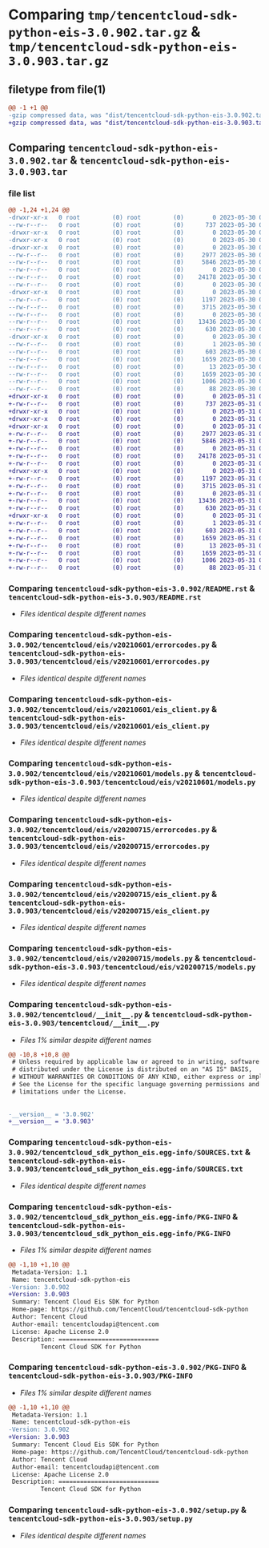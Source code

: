 # Comparing `tmp/tencentcloud-sdk-python-eis-3.0.902.tar.gz` & `tmp/tencentcloud-sdk-python-eis-3.0.903.tar.gz`

## filetype from file(1)

```diff
@@ -1 +1 @@
-gzip compressed data, was "dist/tencentcloud-sdk-python-eis-3.0.902.tar", last modified: Tue May 30 00:22:57 2023, max compression
+gzip compressed data, was "dist/tencentcloud-sdk-python-eis-3.0.903.tar", last modified: Wed May 31 02:11:08 2023, max compression
```

## Comparing `tencentcloud-sdk-python-eis-3.0.902.tar` & `tencentcloud-sdk-python-eis-3.0.903.tar`

### file list

```diff
@@ -1,24 +1,24 @@
-drwxr-xr-x   0 root         (0) root         (0)        0 2023-05-30 00:22:57.000000 tencentcloud-sdk-python-eis-3.0.902/
--rw-r--r--   0 root         (0) root         (0)      737 2023-05-30 00:22:57.000000 tencentcloud-sdk-python-eis-3.0.902/README.rst
-drwxr-xr-x   0 root         (0) root         (0)        0 2023-05-30 00:22:57.000000 tencentcloud-sdk-python-eis-3.0.902/tencentcloud/
-drwxr-xr-x   0 root         (0) root         (0)        0 2023-05-30 00:22:57.000000 tencentcloud-sdk-python-eis-3.0.902/tencentcloud/eis/
-drwxr-xr-x   0 root         (0) root         (0)        0 2023-05-30 00:22:57.000000 tencentcloud-sdk-python-eis-3.0.902/tencentcloud/eis/v20210601/
--rw-r--r--   0 root         (0) root         (0)     2977 2023-05-30 00:22:57.000000 tencentcloud-sdk-python-eis-3.0.902/tencentcloud/eis/v20210601/errorcodes.py
--rw-r--r--   0 root         (0) root         (0)     5846 2023-05-30 00:22:57.000000 tencentcloud-sdk-python-eis-3.0.902/tencentcloud/eis/v20210601/eis_client.py
--rw-r--r--   0 root         (0) root         (0)        0 2023-05-30 00:22:57.000000 tencentcloud-sdk-python-eis-3.0.902/tencentcloud/eis/v20210601/__init__.py
--rw-r--r--   0 root         (0) root         (0)    24178 2023-05-30 00:22:57.000000 tencentcloud-sdk-python-eis-3.0.902/tencentcloud/eis/v20210601/models.py
--rw-r--r--   0 root         (0) root         (0)        0 2023-05-30 00:22:57.000000 tencentcloud-sdk-python-eis-3.0.902/tencentcloud/eis/__init__.py
-drwxr-xr-x   0 root         (0) root         (0)        0 2023-05-30 00:22:57.000000 tencentcloud-sdk-python-eis-3.0.902/tencentcloud/eis/v20200715/
--rw-r--r--   0 root         (0) root         (0)     1197 2023-05-30 00:22:57.000000 tencentcloud-sdk-python-eis-3.0.902/tencentcloud/eis/v20200715/errorcodes.py
--rw-r--r--   0 root         (0) root         (0)     3715 2023-05-30 00:22:57.000000 tencentcloud-sdk-python-eis-3.0.902/tencentcloud/eis/v20200715/eis_client.py
--rw-r--r--   0 root         (0) root         (0)        0 2023-05-30 00:22:57.000000 tencentcloud-sdk-python-eis-3.0.902/tencentcloud/eis/v20200715/__init__.py
--rw-r--r--   0 root         (0) root         (0)    13436 2023-05-30 00:22:57.000000 tencentcloud-sdk-python-eis-3.0.902/tencentcloud/eis/v20200715/models.py
--rw-r--r--   0 root         (0) root         (0)      630 2023-05-30 00:22:57.000000 tencentcloud-sdk-python-eis-3.0.902/tencentcloud/__init__.py
-drwxr-xr-x   0 root         (0) root         (0)        0 2023-05-30 00:22:57.000000 tencentcloud-sdk-python-eis-3.0.902/tencentcloud_sdk_python_eis.egg-info/
--rw-r--r--   0 root         (0) root         (0)        1 2023-05-30 00:22:57.000000 tencentcloud-sdk-python-eis-3.0.902/tencentcloud_sdk_python_eis.egg-info/dependency_links.txt
--rw-r--r--   0 root         (0) root         (0)      603 2023-05-30 00:22:57.000000 tencentcloud-sdk-python-eis-3.0.902/tencentcloud_sdk_python_eis.egg-info/SOURCES.txt
--rw-r--r--   0 root         (0) root         (0)     1659 2023-05-30 00:22:57.000000 tencentcloud-sdk-python-eis-3.0.902/tencentcloud_sdk_python_eis.egg-info/PKG-INFO
--rw-r--r--   0 root         (0) root         (0)       13 2023-05-30 00:22:57.000000 tencentcloud-sdk-python-eis-3.0.902/tencentcloud_sdk_python_eis.egg-info/top_level.txt
--rw-r--r--   0 root         (0) root         (0)     1659 2023-05-30 00:22:57.000000 tencentcloud-sdk-python-eis-3.0.902/PKG-INFO
--rw-r--r--   0 root         (0) root         (0)     1006 2023-05-30 00:22:57.000000 tencentcloud-sdk-python-eis-3.0.902/setup.py
--rw-r--r--   0 root         (0) root         (0)       88 2023-05-30 00:22:57.000000 tencentcloud-sdk-python-eis-3.0.902/setup.cfg
+drwxr-xr-x   0 root         (0) root         (0)        0 2023-05-31 02:11:08.000000 tencentcloud-sdk-python-eis-3.0.903/
+-rw-r--r--   0 root         (0) root         (0)      737 2023-05-31 02:11:08.000000 tencentcloud-sdk-python-eis-3.0.903/README.rst
+drwxr-xr-x   0 root         (0) root         (0)        0 2023-05-31 02:11:08.000000 tencentcloud-sdk-python-eis-3.0.903/tencentcloud/
+drwxr-xr-x   0 root         (0) root         (0)        0 2023-05-31 02:11:08.000000 tencentcloud-sdk-python-eis-3.0.903/tencentcloud/eis/
+drwxr-xr-x   0 root         (0) root         (0)        0 2023-05-31 02:11:08.000000 tencentcloud-sdk-python-eis-3.0.903/tencentcloud/eis/v20210601/
+-rw-r--r--   0 root         (0) root         (0)     2977 2023-05-31 02:11:08.000000 tencentcloud-sdk-python-eis-3.0.903/tencentcloud/eis/v20210601/errorcodes.py
+-rw-r--r--   0 root         (0) root         (0)     5846 2023-05-31 02:11:08.000000 tencentcloud-sdk-python-eis-3.0.903/tencentcloud/eis/v20210601/eis_client.py
+-rw-r--r--   0 root         (0) root         (0)        0 2023-05-31 02:11:08.000000 tencentcloud-sdk-python-eis-3.0.903/tencentcloud/eis/v20210601/__init__.py
+-rw-r--r--   0 root         (0) root         (0)    24178 2023-05-31 02:11:08.000000 tencentcloud-sdk-python-eis-3.0.903/tencentcloud/eis/v20210601/models.py
+-rw-r--r--   0 root         (0) root         (0)        0 2023-05-31 02:11:08.000000 tencentcloud-sdk-python-eis-3.0.903/tencentcloud/eis/__init__.py
+drwxr-xr-x   0 root         (0) root         (0)        0 2023-05-31 02:11:08.000000 tencentcloud-sdk-python-eis-3.0.903/tencentcloud/eis/v20200715/
+-rw-r--r--   0 root         (0) root         (0)     1197 2023-05-31 02:11:08.000000 tencentcloud-sdk-python-eis-3.0.903/tencentcloud/eis/v20200715/errorcodes.py
+-rw-r--r--   0 root         (0) root         (0)     3715 2023-05-31 02:11:08.000000 tencentcloud-sdk-python-eis-3.0.903/tencentcloud/eis/v20200715/eis_client.py
+-rw-r--r--   0 root         (0) root         (0)        0 2023-05-31 02:11:08.000000 tencentcloud-sdk-python-eis-3.0.903/tencentcloud/eis/v20200715/__init__.py
+-rw-r--r--   0 root         (0) root         (0)    13436 2023-05-31 02:11:08.000000 tencentcloud-sdk-python-eis-3.0.903/tencentcloud/eis/v20200715/models.py
+-rw-r--r--   0 root         (0) root         (0)      630 2023-05-31 02:11:08.000000 tencentcloud-sdk-python-eis-3.0.903/tencentcloud/__init__.py
+drwxr-xr-x   0 root         (0) root         (0)        0 2023-05-31 02:11:08.000000 tencentcloud-sdk-python-eis-3.0.903/tencentcloud_sdk_python_eis.egg-info/
+-rw-r--r--   0 root         (0) root         (0)        1 2023-05-31 02:11:08.000000 tencentcloud-sdk-python-eis-3.0.903/tencentcloud_sdk_python_eis.egg-info/dependency_links.txt
+-rw-r--r--   0 root         (0) root         (0)      603 2023-05-31 02:11:08.000000 tencentcloud-sdk-python-eis-3.0.903/tencentcloud_sdk_python_eis.egg-info/SOURCES.txt
+-rw-r--r--   0 root         (0) root         (0)     1659 2023-05-31 02:11:08.000000 tencentcloud-sdk-python-eis-3.0.903/tencentcloud_sdk_python_eis.egg-info/PKG-INFO
+-rw-r--r--   0 root         (0) root         (0)       13 2023-05-31 02:11:08.000000 tencentcloud-sdk-python-eis-3.0.903/tencentcloud_sdk_python_eis.egg-info/top_level.txt
+-rw-r--r--   0 root         (0) root         (0)     1659 2023-05-31 02:11:08.000000 tencentcloud-sdk-python-eis-3.0.903/PKG-INFO
+-rw-r--r--   0 root         (0) root         (0)     1006 2023-05-31 02:11:08.000000 tencentcloud-sdk-python-eis-3.0.903/setup.py
+-rw-r--r--   0 root         (0) root         (0)       88 2023-05-31 02:11:08.000000 tencentcloud-sdk-python-eis-3.0.903/setup.cfg
```

### Comparing `tencentcloud-sdk-python-eis-3.0.902/README.rst` & `tencentcloud-sdk-python-eis-3.0.903/README.rst`

 * *Files identical despite different names*

### Comparing `tencentcloud-sdk-python-eis-3.0.902/tencentcloud/eis/v20210601/errorcodes.py` & `tencentcloud-sdk-python-eis-3.0.903/tencentcloud/eis/v20210601/errorcodes.py`

 * *Files identical despite different names*

### Comparing `tencentcloud-sdk-python-eis-3.0.902/tencentcloud/eis/v20210601/eis_client.py` & `tencentcloud-sdk-python-eis-3.0.903/tencentcloud/eis/v20210601/eis_client.py`

 * *Files identical despite different names*

### Comparing `tencentcloud-sdk-python-eis-3.0.902/tencentcloud/eis/v20210601/models.py` & `tencentcloud-sdk-python-eis-3.0.903/tencentcloud/eis/v20210601/models.py`

 * *Files identical despite different names*

### Comparing `tencentcloud-sdk-python-eis-3.0.902/tencentcloud/eis/v20200715/errorcodes.py` & `tencentcloud-sdk-python-eis-3.0.903/tencentcloud/eis/v20200715/errorcodes.py`

 * *Files identical despite different names*

### Comparing `tencentcloud-sdk-python-eis-3.0.902/tencentcloud/eis/v20200715/eis_client.py` & `tencentcloud-sdk-python-eis-3.0.903/tencentcloud/eis/v20200715/eis_client.py`

 * *Files identical despite different names*

### Comparing `tencentcloud-sdk-python-eis-3.0.902/tencentcloud/eis/v20200715/models.py` & `tencentcloud-sdk-python-eis-3.0.903/tencentcloud/eis/v20200715/models.py`

 * *Files identical despite different names*

### Comparing `tencentcloud-sdk-python-eis-3.0.902/tencentcloud/__init__.py` & `tencentcloud-sdk-python-eis-3.0.903/tencentcloud/__init__.py`

 * *Files 1% similar despite different names*

```diff
@@ -10,8 +10,8 @@
 # Unless required by applicable law or agreed to in writing, software
 # distributed under the License is distributed on an "AS IS" BASIS,
 # WITHOUT WARRANTIES OR CONDITIONS OF ANY KIND, either express or implied.
 # See the License for the specific language governing permissions and
 # limitations under the License.
 
 
-__version__ = '3.0.902'
+__version__ = '3.0.903'
```

### Comparing `tencentcloud-sdk-python-eis-3.0.902/tencentcloud_sdk_python_eis.egg-info/SOURCES.txt` & `tencentcloud-sdk-python-eis-3.0.903/tencentcloud_sdk_python_eis.egg-info/SOURCES.txt`

 * *Files identical despite different names*

### Comparing `tencentcloud-sdk-python-eis-3.0.902/tencentcloud_sdk_python_eis.egg-info/PKG-INFO` & `tencentcloud-sdk-python-eis-3.0.903/tencentcloud_sdk_python_eis.egg-info/PKG-INFO`

 * *Files 1% similar despite different names*

```diff
@@ -1,10 +1,10 @@
 Metadata-Version: 1.1
 Name: tencentcloud-sdk-python-eis
-Version: 3.0.902
+Version: 3.0.903
 Summary: Tencent Cloud Eis SDK for Python
 Home-page: https://github.com/TencentCloud/tencentcloud-sdk-python
 Author: Tencent Cloud
 Author-email: tencentcloudapi@tencent.com
 License: Apache License 2.0
 Description: ============================
         Tencent Cloud SDK for Python
```

### Comparing `tencentcloud-sdk-python-eis-3.0.902/PKG-INFO` & `tencentcloud-sdk-python-eis-3.0.903/PKG-INFO`

 * *Files 1% similar despite different names*

```diff
@@ -1,10 +1,10 @@
 Metadata-Version: 1.1
 Name: tencentcloud-sdk-python-eis
-Version: 3.0.902
+Version: 3.0.903
 Summary: Tencent Cloud Eis SDK for Python
 Home-page: https://github.com/TencentCloud/tencentcloud-sdk-python
 Author: Tencent Cloud
 Author-email: tencentcloudapi@tencent.com
 License: Apache License 2.0
 Description: ============================
         Tencent Cloud SDK for Python
```

### Comparing `tencentcloud-sdk-python-eis-3.0.902/setup.py` & `tencentcloud-sdk-python-eis-3.0.903/setup.py`

 * *Files identical despite different names*

